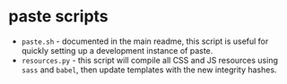 # paste scripts

- `paste.sh` - documented in the main readme, this script is useful for quickly setting up a
  development instance of paste.
- `resources.py` - this script will compile all CSS and JS resources using `sass` and `babel`, then
  update templates with the new integrity hashes.

